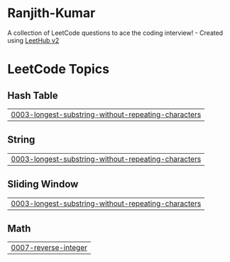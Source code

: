 # Ranjith-Kumar
A collection of LeetCode questions to ace the coding interview! - Created using [LeetHub v2](https://github.com/arunbhardwaj/LeetHub-2.0)

<!---LeetCode Topics Start-->
# LeetCode Topics
## Hash Table
|  |
| ------- |
| [0003-longest-substring-without-repeating-characters](https://github.com/RANJITHKUMAR-KANAGARAJ/Ranjith-Kumar/tree/master/0003-longest-substring-without-repeating-characters) |
## String
|  |
| ------- |
| [0003-longest-substring-without-repeating-characters](https://github.com/RANJITHKUMAR-KANAGARAJ/Ranjith-Kumar/tree/master/0003-longest-substring-without-repeating-characters) |
## Sliding Window
|  |
| ------- |
| [0003-longest-substring-without-repeating-characters](https://github.com/RANJITHKUMAR-KANAGARAJ/Ranjith-Kumar/tree/master/0003-longest-substring-without-repeating-characters) |
## Math
|  |
| ------- |
| [0007-reverse-integer](https://github.com/RANJITHKUMAR-KANAGARAJ/Ranjith-Kumar/tree/master/0007-reverse-integer) |
<!---LeetCode Topics End-->